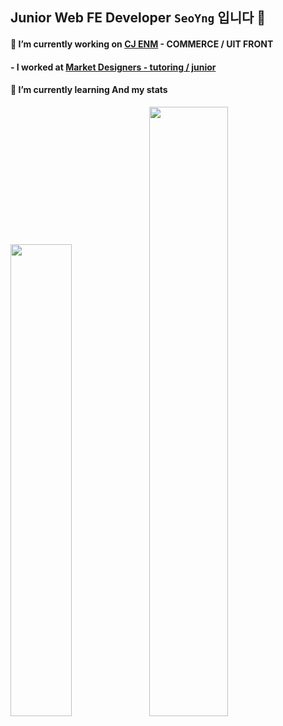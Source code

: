 ## Junior Web FE Developer `SeoYng` 입니다 👋


#### 🔭 I’m currently working on [CJ ENM](https://www.cjenm.com:9003/index.html) - COMMERCE / UIT FRONT

#### - I worked at [Market Designers - tutoring / junior](https://junior.tutoring.co.kr/)

#### 🌱 I’m currently learning And my stats
<img src="https://user-images.githubusercontent.com/22907830/158015101-f2260a6f-eb19-4333-866c-f4f5fb600a1d.png" width="44%"><img src="https://github-readme-stats.vercel.app/api?username=tjdud0123&show_icons=true&theme=tokyonight" width="50%">

<!--
**tjdud0123/tjdud0123** is a ✨ _special_ ✨ repository because its `README.md` (this file) appears on your GitHub profile.

Here are some ideas to get you started:

- 🔭 I’m currently working on ...
- 🌱 I’m currently learning ...
- 👯 I’m looking to collaborate on ...
- 🤔 I’m looking for help with ...
- 💬 Ask me about ...
- 📫 How to reach me: ...
- 😄 Pronouns: ...
- ⚡ Fun fact: ...
-->
